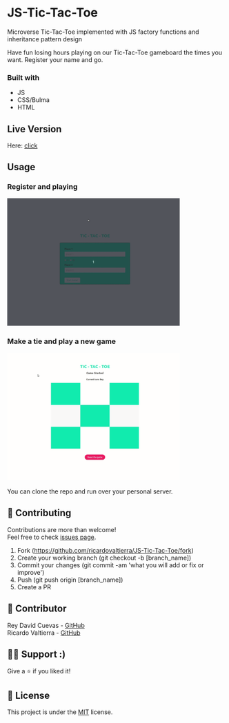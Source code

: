 JS-Tic-Tac-Toe
==============
Microverse Tic-Tac-Toe implemented with JS factory functions and inheritance pattern design

Have fun losing hours playing on our Tic-Tac-Toe gameboard the times you want. Register your name and go.

### Built with

- JS
- CSS/Bulma
- HTML


## Live Version
Here: [click](https://raw.githack.com/ricardovaltierra/JS-Tic-Tac-Toe/js-pattern-design/index.html)

## Usage
### Register and playing
<img src="src/assets/img/usage_1.gif" alt="Delete books and change status" width="400" />

### Make a tie and play a new game
<img src="src/assets/img/usage_2.gif" alt="register new book" width="400" />

You can clone the repo and run over your personal server.

## 🤝 Contributing

Contributions are more than welcome!<br/>Feel free to check [issues page](https://github.com/ricardovaltierra/JS-Tic-Tac-Toe/issues).


1. Fork (https://github.com/ricardovaltierra/JS-Tic-Tac-Toe/fork)
2. Create your working branch (git checkout -b [branch_name])
3. Commit your changes (git commit -am 'what you will add or fix or improve')
4. Push (git push origin [branch_name])
5. Create a PR

## 🤖 Contributor

Rey David Cuevas - [GitHub](https://github.com/redacuve)
<br>
Ricardo Valtierra - [GitHub](https://github.com/ricardovaltierra)

## 🙋‍♂ Support :)

Give a ⭐️ if you liked it!

## 📝 License

This project is under the [MIT](LICENSE) license.